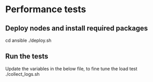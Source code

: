 # Performance tests

## Deploy nodes and install required packages

cd ansible
./deploy.sh

## Run the tests

Update the variables in the below file, to fine tune the load test
./collect_logs.sh
